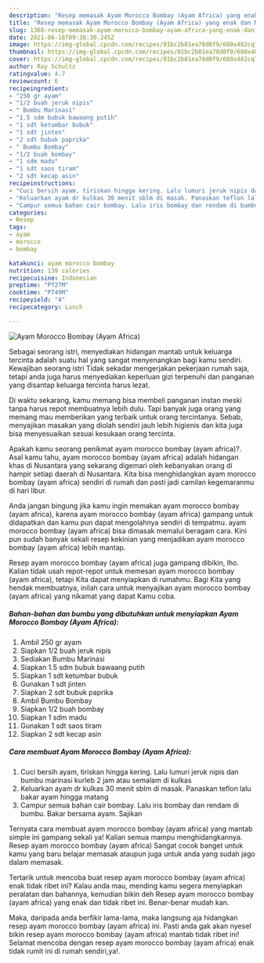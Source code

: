 ```yaml
---
description: "Resep memasak Ayam Morocco Bombay (Ayam Africa) yang enak dan Mudah Dibuat"
title: "Resep memasak Ayam Morocco Bombay (Ayam Africa) yang enak dan Mudah Dibuat"
slug: 1368-resep-memasak-ayam-morocco-bombay-ayam-africa-yang-enak-dan-mudah-dibuat
date: 2021-06-16T09:30:30.245Z
image: https://img-global.cpcdn.com/recipes/01bc2b81ea78d0f9/680x482cq70/ayam-morocco-bombay-ayam-africa-foto-resep-utama.jpg
thumbnail: https://img-global.cpcdn.com/recipes/01bc2b81ea78d0f9/680x482cq70/ayam-morocco-bombay-ayam-africa-foto-resep-utama.jpg
cover: https://img-global.cpcdn.com/recipes/01bc2b81ea78d0f9/680x482cq70/ayam-morocco-bombay-ayam-africa-foto-resep-utama.jpg
author: Ray Schultz
ratingvalue: 4.7
reviewcount: 6
recipeingredient:
- "250 gr ayam"
- "1/2 buah jeruk nipis"
- " Bumbu Marinasi"
- "1.5 sdm bubuk bawaang putih"
- "1 sdt ketumbar bubuk"
- "1 sdt jinten"
- "2 sdt bubuk paprika"
- " Bumbu Bombay"
- "1/2 buah bombay"
- "1 sdm madu"
- "1 sdt saos tiram"
- "2 sdt kecap asin"
recipeinstructions:
- "Cuci bersih ayam, tiriskan hingga kering. Lalu lumuri jeruk nipis dan bumbu marinasi kurleb 2 jam atau semalam di kulkas"
- "Keluarkan ayam dr kulkas 30 menit sblm di masak. Panaskan teflon lalu bakar ayam hingga matang"
- "Campur semua bahan cair bombay. Lalu iris bombay dan rendam di bumbu. Bakar bersama ayam. Sajikan"
categories:
- Resep
tags:
- ayam
- morocco
- bombay

katakunci: ayam morocco bombay 
nutrition: 139 calories
recipecuisine: Indonesian
preptime: "PT27M"
cooktime: "PT49M"
recipeyield: "4"
recipecategory: Lunch

---
```



![Ayam Morocco Bombay (Ayam Africa)](https://img-global.cpcdn.com/recipes/01bc2b81ea78d0f9/680x482cq70/ayam-morocco-bombay-ayam-africa-foto-resep-utama.jpg)

Sebagai seorang istri, menyediakan hidangan mantab untuk keluarga tercinta adalah suatu hal yang sangat menyenangkan bagi kamu sendiri. Kewajiban seorang istri Tidak sekadar mengerjakan pekerjaan rumah saja, tetapi anda juga harus menyediakan keperluan gizi terpenuhi dan panganan yang disantap keluarga tercinta harus lezat.

Di waktu  sekarang, kamu memang bisa membeli panganan instan meski tanpa harus repot membuatnya lebih dulu. Tapi banyak juga orang yang memang mau memberikan yang terbaik untuk orang tercintanya. Sebab, menyajikan masakan yang diolah sendiri jauh lebih higienis dan kita juga bisa menyesuaikan sesuai kesukaan orang tercinta. 



Apakah kamu seorang penikmat ayam morocco bombay (ayam africa)?. Asal kamu tahu, ayam morocco bombay (ayam africa) adalah hidangan khas di Nusantara yang sekarang digemari oleh kebanyakan orang di hampir setiap daerah di Nusantara. Kita bisa menghidangkan ayam morocco bombay (ayam africa) sendiri di rumah dan pasti jadi camilan kegemaranmu di hari libur.

Anda jangan bingung jika kamu ingin memakan ayam morocco bombay (ayam africa), karena ayam morocco bombay (ayam africa) gampang untuk didapatkan dan kamu pun dapat mengolahnya sendiri di tempatmu. ayam morocco bombay (ayam africa) bisa dimasak memalui beragam cara. Kini pun sudah banyak sekali resep kekinian yang menjadikan ayam morocco bombay (ayam africa) lebih mantap.

Resep ayam morocco bombay (ayam africa) juga gampang dibikin, lho. Kalian tidak usah repot-repot untuk memesan ayam morocco bombay (ayam africa), tetapi Kita dapat menyiapkan di rumahmu. Bagi Kita yang hendak membuatnya, inilah cara untuk menyajikan ayam morocco bombay (ayam africa) yang nikamat yang dapat Kamu coba.

<!--inarticleads1-->

##### Bahan-bahan dan bumbu yang dibutuhkan untuk menyiapkan Ayam Morocco Bombay (Ayam Africa):

1. Ambil 250 gr ayam
1. Siapkan 1/2 buah jeruk nipis
1. Sediakan  Bumbu Marinasi
1. Siapkan 1.5 sdm bubuk bawaang putih
1. Siapkan 1 sdt ketumbar bubuk
1. Gunakan 1 sdt jinten
1. Siapkan 2 sdt bubuk paprika
1. Ambil  Bumbu Bombay
1. Siapkan 1/2 buah bombay
1. Siapkan 1 sdm madu
1. Gunakan 1 sdt saos tiram
1. Siapkan 2 sdt kecap asin




<!--inarticleads2-->

##### Cara membuat Ayam Morocco Bombay (Ayam Africa):

1. Cuci bersih ayam, tiriskan hingga kering. Lalu lumuri jeruk nipis dan bumbu marinasi kurleb 2 jam atau semalam di kulkas
1. Keluarkan ayam dr kulkas 30 menit sblm di masak. Panaskan teflon lalu bakar ayam hingga matang
1. Campur semua bahan cair bombay. Lalu iris bombay dan rendam di bumbu. Bakar bersama ayam. Sajikan




Ternyata cara membuat ayam morocco bombay (ayam africa) yang mantab simple ini gampang sekali ya! Kalian semua mampu menghidangkannya. Resep ayam morocco bombay (ayam africa) Sangat cocok banget untuk kamu yang baru belajar memasak ataupun juga untuk anda yang sudah jago dalam memasak.

Tertarik untuk mencoba buat resep ayam morocco bombay (ayam africa) enak tidak ribet ini? Kalau anda mau, mending kamu segera menyiapkan peralatan dan bahannya, kemudian bikin deh Resep ayam morocco bombay (ayam africa) yang enak dan tidak ribet ini. Benar-benar mudah kan. 

Maka, daripada anda berfikir lama-lama, maka langsung aja hidangkan resep ayam morocco bombay (ayam africa) ini. Pasti anda gak akan nyesel bikin resep ayam morocco bombay (ayam africa) mantab tidak ribet ini! Selamat mencoba dengan resep ayam morocco bombay (ayam africa) enak tidak rumit ini di rumah sendiri,ya!.

